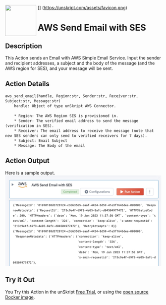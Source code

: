 [<img align="left" src="https://unskript.com/assets/favicon.png" width="100" height="100" style="padding-right: 5px">]
(https://unskript.com/assets/favicon.png)
<h1>AWS Send Email with SES</h1>

## Description
This Action sends an Email with AWS Simple Email Service.  Input the sender and recipient addresses, a subject and the body of the message (and the AWS region for SES), and your message will be sent.

## Action Details
	aws_send_email(handle, Region:str, Sender:str, Receiver:str, Subject:str, Message:str)
		handle: Object of type unSkript AWS Connector.

		* Region: The AWS Region SES is provisioned in.
		* Sender: The verified email address to send the message (verification in SES).
		* Receiver: The email address to receive the message (note that new SES senders can only send to verified receivers for 7 days).
		* Subject: Email Subject
		* Message: The Body of the email
 
## Action Output
Here is a sample output.
<img src="./1.jpg">

## Try it Out

You Try this Action in the unSkript [Free Trial](https://us.app.unskript.io/), or using the [open source Docker image](http://runbooks.sh).